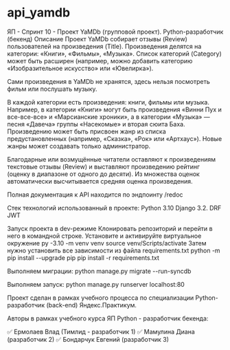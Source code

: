 # api_yamdb
ЯП - Спринт 10 - Проект YaMDb (групповой проект). Python-разработчик (бекенд)
Описание
Проект YaMDb собирает отзывы (Review) пользователей на произведения (Title). Произведения делятся на категории: «Книги», «Фильмы», «Музыка». Список категорий (Category) может быть расширен (например, можно добавить категорию «Изобразительное искусство» или «Ювелирка»).

Сами произведения в YaMDb не хранятся, здесь нельзя посмотреть фильм или послушать музыку.

В каждой категории есть произведения: книги, фильмы или музыка. Например, в категории «Книги» могут быть произведения «Винни Пух и все-все-все» и «Марсианские хроники», а в категории «Музыка» — песня «Давеча» группы «Насекомые» и вторая сюита Баха. Произведению может быть присвоен жанр из списка предустановленных (например, «Сказка», «Рок» или «Артхаус»). Новые жанры может создавать только администратор.

Благодарные или возмущённые читатели оставляют к произведениям текстовые отзывы (Review) и выставляют произведению рейтинг (оценку в диапазоне от одного до десяти). Из множества оценок автоматически высчитывается средняя оценка произведения.

Полная документация к API находится по эндпоинту /redoc

Стек технологий использованный в проекте:
Python 3.10
Django 3.2.
DRF
JWT

Запуск проекта в dev-режиме
Клонировать репозиторий и перейти в него в командной строке.
Установите и активируйте виртуальное окружение
py -3.10 -m venv venv
source venv/Scripts/activate
Затем нужно установить все зависимости из файла requirements.txt
python -m pip install --upgrade pip
pip install -r requirements.txt

Выполняем миграции:
python manage.py migrate --run-syncdb

Выполняем запуск:
python manage.py runserver localhost:80




Проект сделан в рамках учебного процесса по специализации Python-разработчик (back-end) Яндекс.Практикум.

Авторы в рамках учебного курса ЯП Python - разработчик бекенда:

✅ Ермолаев Влад (Тимлид - разработчик 1)
✅ Мамулина Диана (разработчик 2)
✅ Бондарчук Евгений (разработчик 3)
